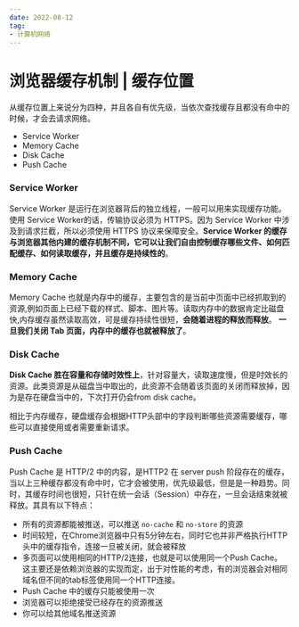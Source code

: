 ```yaml
---
date: 2022-08-12
tag:
- 计算机网络
---
```


#  浏览器缓存机制 | 缓存位置

从缓存位置上来说分为四种，并且各自有优先级，当依次查找缓存且都没有命中的时候，才会去请求网络。

- Service Worker
- Memory Cache
- Disk Cache
- Push Cache

### **Service Worker**

Service Worker 是运行在浏览器背后的独立线程，一般可以用来实现缓存功能。使用 Service Worker的话，传输协议必须为 HTTPS。因为 Service Worker 中涉及到请求拦截，所以必须使用 HTTPS 协议来保障安全。**Service Worker 的缓存与浏览器其他内建的缓存机制不同，它可以让我们自由控制缓存哪些文件、如何匹配缓存、如何读取缓存，并且缓存是持续性的**。

### **Memory Cache**

Memory Cache 也就是内存中的缓存，主要包含的是当前中页面中已经抓取到的资源,例如页面上已经下载的样式、脚本、图片等。读取内存中的数据肯定比磁盘快,内存缓存虽然读取高效，可是缓存持续性很短，**会随着进程的释放而释放**。 **一旦我们关闭 Tab 页面，内存中的缓存也就被释放了**。

### **Disk Cache**

**Disk Cache 胜在容量和存储时效性上**，针对容量大，读取速度慢，但是时效长的资源。此类资源是从磁盘当中取出的，此资源不会随着该页面的关闭而释放掉，因为是存在硬盘当中的，下次打开仍会from disk cache。

相比于内存缓存，硬盘缓存会根据HTTP头部中的字段判断哪些资源需要缓存，哪些可以直接使用或者需要重新请求。

### **Push Cache**

Push Cache 是 HTTP/2 中的内容，是HTTP2 在 server push 阶段存在的缓存，当以上三种缓存都没有命中时，它才会被使用，优先级最低，但是是一种趋势。同时，其缓存时间也很短，只针在统一会话（Session）中存在，一旦会话结束就被释放。其具有以下特点：

- 所有的资源都能被推送，可以推送 `no-cache` 和 `no-store` 的资源
- 时间较短，在Chrome浏览器中只有5分钟左右，同时它也并非严格执行HTTP头中的缓存指令，连接一旦被关闭，就会被释放
- 多页面可以使用相同的HTTP/2连接，也就是可以使用同一个Push Cache。这主要还是依赖浏览器的实现而定，出于对性能的考虑，有的浏览器会对相同域名但不同的tab标签使用同一个HTTP连接。
-  Push Cache 中的缓存只能被使用一次
-  浏览器可以拒绝接受已经存在的资源推送
-  你可以给其他域名推送资源

